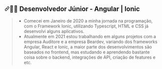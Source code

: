 <h2><a id="user-content-man_technologist-desenvolvedor-web" class="anchor" aria-hidden="true" href="#man_technologist-desenvolvedor-web"><svg class="octicon octicon-link" viewBox="0 0 16 16" version="1.1" width="16" height="16" aria-hidden="true"><path fill-rule="evenodd" d="M7.775 3.275a.75.75 0 001.06 1.06l1.25-1.25a2 2 0 112.83 2.83l-2.5 2.5a2 2 0 01-2.83 0 .75.75 0 00-1.06 1.06 3.5 3.5 0 004.95 0l2.5-2.5a3.5 3.5 0 00-4.95-4.95l-1.25 1.25zm-4.69 9.64a2 2 0 010-2.83l2.5-2.5a2 2 0 012.83 0 .75.75 0 001.06-1.06 3.5 3.5 0 00-4.95 0l-2.5 2.5a3.5 3.5 0 004.95 4.95l1.25-1.25a.75.75 0 00-1.06-1.06l-1.25 1.25a2 2 0 01-2.83 0z"></path></svg></a><g-emoji class="g-emoji" alias="man_technologist" fallback-src="https://github.githubassets.com/images/icons/emoji/unicode/1f468-1f4bb.png">👨‍💻</g-emoji> Desenvolvedor Júnior - Angular | Ionic</h2>
<blockquote>
<ul>
<li>Comecei em Janeiro de 2020 a minha jornada na programação, com o Framework Ionic, utilizando Typescript, HTML e CSS já desenvolvi alguns aplicativos.</li>
<li>Atualmente em 2021 estou trabalhando em alguns projetos com a empresa Auditore e a empresa Beardev, variando dos frameworks Angular, React e Ionic, a maior parte dos desenvolvimentos são baseados no frontend, mas estudando e aprendendo bastante coisa sobre o backend, integrações de API, criação de features e etc.</li>
</ul>
</blockquote>
